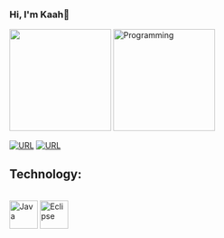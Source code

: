 ### Hi, I'm Kaah👋

<img height="180cm" src="https://github-readme-stats.vercel.app/api?username=Kaah92&show_icons=true&theme=synthwave"/> <img aligh="right" alt="Programming" height="180" width="180" src="https://i.pinimg.com/originals/5a/04/75/5a0475aaea524fd8330f149c3917db60.jpg"/>

[![URL](https://img.shields.io/badge/LinkedIn-0077B5?style=for-the-badge&logo=linkedin&logoColor=white)](https://www.linkedin.com/in/karina-almeida-84b157259/)
[![URL](https://img.shields.io/badge/Instagram-E4405F?style=for-the-badge&logo=instagram&logoColor=white)](https://www.instagram.com/ka_almeida92/)
## Technology:
<div style="display: inline_block"><br>
  <img align="center" alt="Java" height="50" width="50" src="https://cdn.jsdelivr.net/gh/devicons/devicon@latest/icons/java/java-original.svg" />
  <img align="center" alt="Eclipse" height="50" width="50" src="https://cdn.jsdelivr.net/gh/devicons/devicon@latest/icons/eclipse/eclipse-original.svg" />     
</div>

